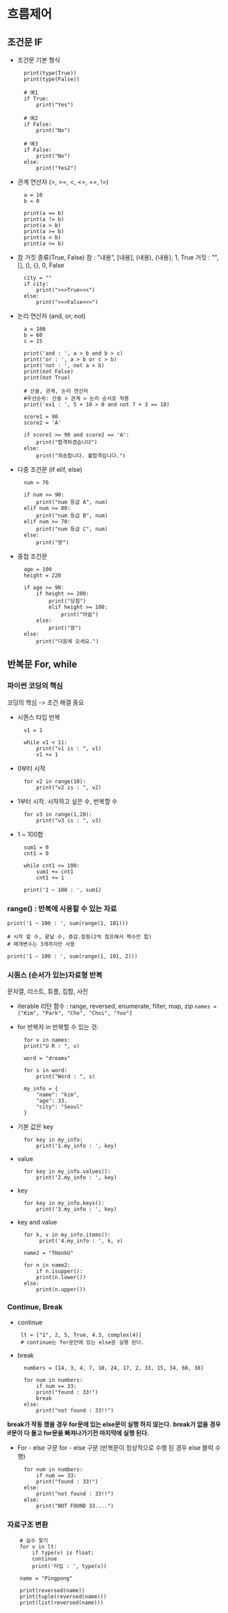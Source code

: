 
# 흐름제어
## 조건문 IF

- 조건문 기본 형식

		print(type(True))
		print(type(False))

		# 예1
		if True:
			print("Yes")

		# 예2
		if False:
			print("No")

		# 예3
		if False:
			print("No")
		else:
			print("Yes2")
			
- 관계 연산자 (>, >=, <, <=, ==, !=)

		a = 10
		b = 0

		print(a == b)
		print(a != b)
		print(a > b)
		print(a >= b)
		print(a < b)
		print(a <= b)

- 참 거짓 종류(True, False)
참 : "내용", [내용], (내용), {내용}, 1, True
거짓 : "", [], (), {}, 0, False

		city = ""
		if city:
			print(">>>True<<<")
		else:
			print(">>>False<<<")

- 논리 연산자 (and, or, not)

		a = 100
		b = 60
		c = 15
		
		print('and : ', a > b and b > c)
		print('or : ', a > b or c > b)
		print('not : ', not a > b)
		print(not False)
		print(not True)

		# 산술, 관계, 논리 연산자
		#우선순위: 산술 > 관계 > 논리 순서로 적용
		print('ex1 : ', 5 + 10 > 0 and not 7 + 3 == 10)
		
		score1 = 90
		score2 = 'A'

		if score1 >= 90 and score2 == 'A':
			print("합격하겼습니다")
		else:
			print("죄송합니다. 불합격입니다.")

- 다중 조건문 (if elif, else)

		num = 76
	
		if num >= 90:
			print("num 등급 A", num)
		elif num >= 80:
			print("num 등급 B", num)
		elif num >= 70:
			print("num 등급 C", num)
		else:
			print("꽝")

- 중첩 조건문

		age = 100
		height = 220
		
		if age >= 90:
			if height >= 200:
				print("당첨")
				elif height >= 100:
					print("아쉽")
			else:
				print("꽝")
		else:
			print("다음에 오세요.")
			

## 반복문 For, while

### 파이썬 코딩의 핵심
코딩의 핵심 -> 조건 해결 중요

- 시퀀스 타입 반복

		v1 = 1
		
		while v1 < 11:
			print("v1 is : ", v1)
			v1 += 1
  
- 0부터 시작

		for v2 in range(10):
			print("v2 is : ", v2)

- 1부터 시작. 시작하고 싶은 수, 반복할 수

		for v3 in range(1,20):
			print("v3 is : ", v3)

- 1 ~ 100합

		sum1 = 0
		cnt1 = 0

		while cnt1 <= 100:
			sum1 += cnt1
			cnt1 += 1
		
		print('1 ~ 100 : ', sum1)


### range() : 반복에 사용할 수 있는 자료

	print('1 ~ 100 : ', sum(range(1, 101)))
	
	# 시작 할 수, 끝날 수, 증감.점핑(2씩 점프해서 짝수만 합)
	# 매개변수는 3개까지만 사용
	
	print('1 ~ 100 : ', sum(range(1, 101, 2)))


### 시퀀스 (순서가 있는)자료형 반복
문자열, 리스트, 튜플, 집합, 사전

-  iterable 리턴 함수 : range, reversed, enumerate, filter, map, zip
`names = ["Kim", "Park", "Cho", "Choi", "Yoo"]`

- for 반복자 in 반복할 수 있는 것:

		for v in names:
		print("U R : ", v)
	
		word = "dreams"

		for s in word:
			print("Word : ", s)

		my_info = {
			"name": "kim",
			"age": 33,
			"city": "Seoul"
		}

- 기본 값은 key

		for key in my_info:
			print('1.my_info : ', key)

- value

		for key in my_info.values():
			print('2.my_info : ', key)

- key

		for key in my_info.keys():
			print('3.my_info : ', key)

- key and value

		for k, v in my_info.items():
			 print('4.my_info : ', k, v)

		name2 = "THankU"

		for n in name2:
			if n.isupper():
			print(n.lower())
		else:
			print(n.upper())


### Continue, Break

-  continue

		lt = ["1", 2, 5, True, 4.3, complex(4)]
		# continue는 for문안에 있는 else문 실행 된다.

- break

		numbers = [14, 3, 4, 7, 10, 24, 17, 2, 33, 15, 34, 66, 38]
	
		for num in numbers:
			if num == 33:
			print("found : 33!")
			break
		else:
			print("not found : 33!!")

**break가 작동 했을 경우 for문에 있는 else문이 실행 하지 않는다.**
**break가 없을 경우 if문이 다 돌고 for문을 빠져나가기전 마지막에 실행 된다.**

- For - else 구문
for - else 구문 (반복문이 정상적으로 수행 된 경우 else 블럭 수행)

		for num in numbers:
			if num == 33:
			print("found : 33!")
		else:
			print("not found : 33!!")
		else:
			print("NOT FOUND 33....")


### 자료구조 변환

		# 실수 찾기
		for v in lt:
			if type(v) is float:
			continue
			print('타입 : ', type(v))

		name = "Pingpong"
		
		print(reversed(name))
		print(tuple(reversed(name)))
		print(list(reversed(name)))
